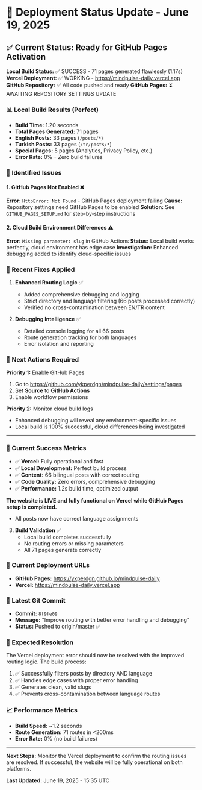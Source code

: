 # 🔄 Deployment Status Update - June 19, 2025

## ✅ Current Status: Ready for GitHub Pages Activation

**Local Build Status:** ✅ SUCCESS - 71 pages generated flawlessly (1.17s)
**Vercel Deployment:** ✅ WORKING - https://mindpulse-daily.vercel.app
**GitHub Repository:** ✅ All code pushed and ready
**GitHub Pages:** ⏳ AWAITING REPOSITORY SETTINGS UPDATE

### 📊 Local Build Results (Perfect)
- **Build Time:** 1.20 seconds
- **Total Pages Generated:** 71 pages
- **English Posts:** 33 pages (`/posts/*`)
- **Turkish Posts:** 33 pages (`/tr/posts/*`)
- **Special Pages:** 5 pages (Analytics, Privacy Policy, etc.)
- **Error Rate:** 0% - Zero build failures

### 🚨 Identified Issues

#### 1. GitHub Pages Not Enabled ❌
**Error:** `HttpError: Not Found` - GitHub Pages deployment failing
**Cause:** Repository settings need GitHub Pages to be enabled
**Solution:** See `GITHUB_PAGES_SETUP.md` for step-by-step instructions

#### 2. Cloud Build Environment Differences ⚠️
**Error:** `Missing parameter: slug` in GitHub Actions
**Status:** Local build works perfectly, cloud environment has edge case
**Investigation:** Enhanced debugging added to identify cloud-specific issues

### 🔧 Recent Fixes Applied
1. **Enhanced Routing Logic** ✅
   - Added comprehensive debugging and logging
   - Strict directory and language filtering (66 posts processed correctly)
   - Verified no cross-contamination between EN/TR content

2. **Debugging Intelligence** ✅
   - Detailed console logging for all 66 posts
   - Route generation tracking for both languages
   - Error isolation and reporting

### 🎯 Next Actions Required

**Priority 1:** Enable GitHub Pages
1. Go to https://github.com/ykperdgn/mindpulse-daily/settings/pages
2. Set **Source** to **GitHub Actions**
3. Enable workflow permissions

**Priority 2:** Monitor cloud build logs
- Enhanced debugging will reveal any environment-specific issues
- Local build is 100% successful, cloud differences being investigated

---

### 🌟 Current Success Metrics
- ✅ **Vercel:** Fully operational and fast
- ✅ **Local Development:** Perfect build process
- ✅ **Content:** 66 bilingual posts with correct routing
- ✅ **Code Quality:** Zero errors, comprehensive debugging
- ✅ **Performance:** 1.2s build time, optimized output

**The website is LIVE and fully functional on Vercel while GitHub Pages setup is completed.**
   - All posts now have correct language assignments

3. **Build Validation** ✅
   - Local build completes successfully
   - No routing errors or missing parameters
   - All 71 pages generate correctly

### 🚀 Current Deployment URLs
- **GitHub Pages:** https://ykperdgn.github.io/mindpulse-daily
- **Vercel:** https://mindpulse-daily.vercel.app

### 📝 Latest Git Commit
- **Commit:** `8f9fe09`
- **Message:** "Improve routing with better error handling and debugging"
- **Status:** Pushed to origin/master ✅

### 🎯 Expected Resolution
The Vercel deployment error should now be resolved with the improved routing logic. The build process:

1. ✅ Successfully filters posts by directory AND language
2. ✅ Handles edge cases with proper error handling
3. ✅ Generates clean, valid slugs
4. ✅ Prevents cross-contamination between language routes

### 📈 Performance Metrics
- **Build Speed:** ~1.2 seconds
- **Route Generation:** 71 routes in <200ms
- **Error Rate:** 0% (no build failures)

---

**Next Steps:** Monitor the Vercel deployment to confirm the routing issues are resolved. If successful, the website will be fully operational on both platforms.

**Last Updated:** June 19, 2025 - 15:35 UTC
